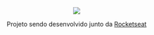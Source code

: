 <div align="center">
    <img src="web/src/assets/logo.svg">
</div>

<div align="center">
    <p>Projeto sendo desenvolvido junto da <a href="https://rocketseat.com.br" target="_blank">Rocketseat</a></p>
</div>
